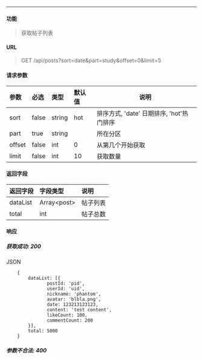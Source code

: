 -----------

#### 功能

> 获取帖子列表

#### URL

> GET /api/posts?sort=date&part=study&offset=0&limit=5

#### 请求参数

|参数|必选|类型|默认值|说明|
|:----- |:-------|:-----|:-----|----- |
|sort |false |string|hot|排序方式, 'date' 日期排序, 'hot'热门排序|
|part| true | string | | 所在分区|
|offset| false| int| 0| 从第几个开始获取|
|limit| false| int| 10| 获取数量|

#### 返回字段

|返回字段|字段类型|说明 |
|:----- |:------|:----------------------------- |
| dataList | Array\<post> | 帖子列表 |
| total | int | 帖子总数 |

#### 响应
##### 获取成功: 200
JSON
```
    {
        dataList: [{
               postId: 'pid',
               userId: 'uid',
               nickname: 'phantom',
               avatar: 'blbla.png',
               date: 123213123123,
               content: 'test content',
               likeCount: 100,
               commentCount: 200
        }],
        total: 5000
    }
```
##### 参数不合法: 400
